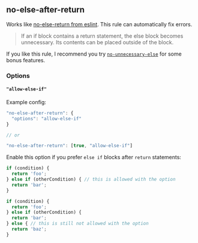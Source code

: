 ## no-else-after-return

Works like [no-else-return from eslint](http://eslint.org/docs/rules/no-else-return). This rule can automatically fix errors.

> If an if block contains a return statement, the else block becomes unnecessary. Its contents can be placed outside of the block.

If you like this rule, I recommend you try [`no-unnecessary-else`](./no-unnecessary-else.md) for some bonus features.

### Options

#### `"allow-else-if"`

Example config:

```js
"no-else-after-return": {
  "options": "allow-else-if"
}

// or

"no-else-after-return": [true, "allow-else-if"]
```

Enable this option if you prefer `else if` blocks after `return` statements:

```js
if (condition) {
  return 'foo';
} else if (otherCondition) { // this is allowed with the option
  return 'bar';
}

if (condition) {
  return 'foo';
} else if (otherCondition) {
  return 'bar';
} else { // this is still not allowed with the option
  return 'baz';
}
```
